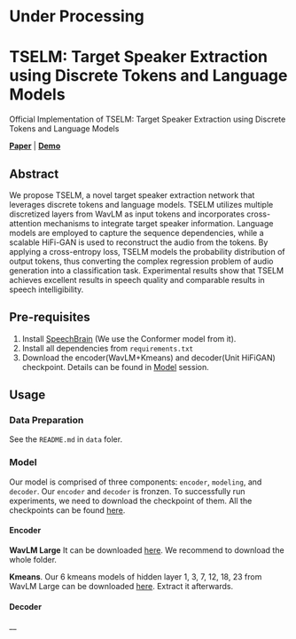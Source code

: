 # Under Processing 

# TSELM: Target Speaker Extraction using Discrete Tokens and Language Models
Official Implementation of TSELM: Target Speaker Extraction using Discrete Tokens and Language Models

 [**Paper**](https://arxiv.org/abs/2409.07841)
| [**Demo**](https://beilong-tang.github.io/TSELM.demo/)

## Abstract
We propose TSELM, a novel target speaker extraction network that leverages discrete tokens and language models.
TSELM utilizes multiple discretized layers from WavLM as input
tokens and incorporates cross-attention mechanisms to integrate
target speaker information. Language models are employed to
capture the sequence dependencies, while a scalable HiFi-GAN
is used to reconstruct the audio from the tokens. By applying a
cross-entropy loss, TSELM models the probability distribution of
output tokens, thus converting the complex regression problem of
audio generation into a classification task. Experimental results
show that TSELM achieves excellent results in speech quality
and comparable results in speech intelligibility.


## Pre-requisites

1. Install [SpeechBrain](https://github.com/speechbrain/speechbrain/tree/main) (We use the Conformer model from it). 
2. Install all dependencies from `requirements.txt`
3. Download the encoder(WavLM+Kmeans) and decoder(Unit HiFiGAN) checkpoint. Details can be found in [Model](#model) session.

## Usage 

### Data Preparation

See the `README.md` in `data` foler.

### Model
Our model is comprised of three components: `encoder`, `modeling`, and `decoder`.
Our `encoder` and `decoder` is fronzen. To successfully run experiments, we need to download the checkpoint of them. All the checkpoints can be found [here](https://huggingface.co/Beilong/TSELM/tree/main).

#### Encoder

__WavLM Large__  It can be downloaded [here](https://huggingface.co/microsoft/wavlm-large/tree/main). We recommend to download the whole folder. 

__Kmeans__. Our 6 kmeans models of hidden layer 1, 3, 7, 12, 18, 23 from WavLM Large can be downloaded [here](https://huggingface.co/Beilong/TSELM/tree/main/kmeans_ckpt). Extract it afterwards.

#### Decoder

__ 



